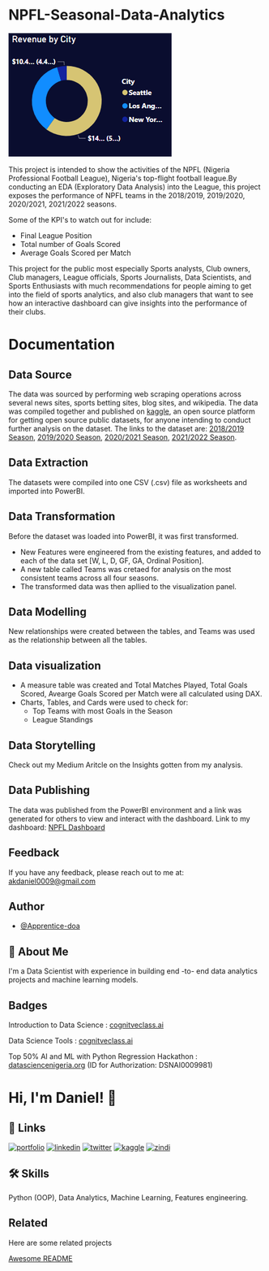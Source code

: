# NPFL-Seasonal-Data-Analytics

![NPFL](https://github.com/Apprentice-doa/PowerBI-E-Commerce-Data-Analytics/blob/main/images/City_Analysis.png)

This project is intended to show the activities of the NPFL (Nigeria Professional Football League), Nigeria's top-flight football league.By conducting an EDA (Exploratory Data Analysis) into the League, this project exposes the performance of NPFL teams in the 2018/2019, 2019/2020, 2020/2021, 2021/2022 seasons.

Some of the KPI's to watch out for include:
+ Final League Position
+ Total number of Goals Scored
+ Average Goals Scored per Match

This project for the public most especially Sports analysts, Club owners, Club managers, League officials, Sports Journalists, Data Scientists, and Sports Enthusiasts with much recommendations for people aiming to get into the field of sports analytics, and also club managers that want to see how an interactive dashboard can give insights into the performance of their clubs.

# Documentation

## Data Source 

The data was sourced by performing web scraping operations across several news sites, sports betting sites, blog sites, and wikipedia. 
The data was compiled together and published on [kaggle](https://www.kaggle.com/), an open source platform for getting open source public datasets, for anyone intending to conduct further analysis on the dataset.
The links to the dataset are: [2018/2019 Season](https://www.kaggle.com/datasets/danielakhabue/npfl-2018-2019-season), [2019/2020 Season](https://www.kaggle.com/datasets/danielakhabue/npfl-nigeria-professional-football-league-19-20), [2020/2021 Season](https://www.kaggle.com/datasets/danielakhabue/npfl-2020-2021-season), [2021/2022 Season](https://www.kaggle.com/datasets/danielakhabue/npfl-2021-2022-season).

## Data Extraction
The datasets were compiled into one  CSV (.csv) file as worksheets and imported into PowerBI. 

## Data Transformation
Before the dataset was loaded into PowerBI, it was first transformed.
+ New Features were engineered from the existing features, and added to each of the data set  [W, L, D, GF, GA, Ordinal Position].
+ A new table called Teams was cretaed for analysis on the most consistent teams across all four seasons.
+ The transformed data was then apllied to the visualization panel.

## Data Modelling
New relationships were created between the tables, and Teams was used as the relationship between all the tables.

## Data visualization
+ A measure table was created and Total Matches Played, Total Goals Scored, Avearge Goals Scored per Match  were all calculated using DAX.
+ Charts, Tables, and Cards were used to check for:
   + Top Teams with most Goals in the Season
   + League Standings
   
## Data Storytelling
Check out my Medium Aritcle on the Insights gotten from my analysis.

## Data Publishing
The data was published from the PowerBI environment and a link was generated for others to view and interact with the dashboard.
Link to my dashboard: [NPFL Dashboard](https://bit.ly/npfl_dashboard)

## Feedback

If you have any feedback, please reach out to me at: akdaniel0009@gmail.com

## Author

- [@Apprentice-doa](https://github.com/Apprentice-doa)

## 🚀 About Me
I'm a Data Scientist with experience in building end -to- end data analytics projects and machine learning models.

## Badges

Introduction to Data Science :  [cognitveclass.ai](https://courses.cognitiveclass.ai/certificates/365fbc9951984872b676b58bf6b750b0)

Data Science Tools : [cognitveclass.ai](https://courses.cognitiveclass.ai/certificates/b548573757be44ac8f00dd771ceba37c)

Top 50% AI and ML with Python Regression Hackathon : [datasciencenigeria.org](https://cert.datasciencenigeria.ai/) (ID for Authorization: DSNAI0009981)

# Hi, I'm Daniel! 👋

## 🔗 Links
[![portfolio](https://img.shields.io/badge/my_portfolio-000?style=for-the-badge&logo=ko-fi&logoColor=white)](https://bit.ly/daniel-akhabue)
[![linkedin](https://img.shields.io/badge/linkedin-0A66C2?style=for-the-badge&logo=linkedin&logoColor=white)](https://linkedin.com/in/daniel-akhabue/)
[![twitter](https://img.shields.io/badge/twitter-1DA1F2?style=for-the-badge&logo=twitter&logoColor=white)](https://twitter.com/doa_apprentice/)
[![kaggle](https://img.shields.io/badge/kaggle-ADD8E6?style=for-the-badge&logo=kaggle&logoColor=white)](https://www.kaggle.com/danielakhabue)
[![zindi](https://img.shields.io/badge/zindi-000080?style=for-the-badge&logo=zindi&logoColor=white)](https://zindi.africa/users/Apprentice-doa)

## 🛠 Skills
Python (OOP), Data Analytics, Machine Learning, Features engineering.

## Related

Here are some related projects

[Awesome README](https://github.com/Apprentice-doa/PowerBI-E-Commerce-Data-Analytics/blob/main/README.md)

